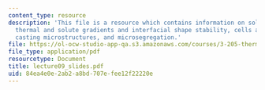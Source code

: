 ```yaml
---
content_type: resource
description: 'This file is a resource which contains information on solidification:
  thermal and solute gradients and interfacial shape stability, cells and dendrites,
  casting microstructures, and microsegregation.'
file: https://ol-ocw-studio-app-qa.s3.amazonaws.com/courses/3-205-thermodynamics-and-kinetics-of-materials-fall-2006/84ea4e0e2ab2a8bd707efee12f22220e_lecture09_slides.pdf
file_type: application/pdf
resourcetype: Document
title: lecture09_slides.pdf
uid: 84ea4e0e-2ab2-a8bd-707e-fee12f22220e
---
```


